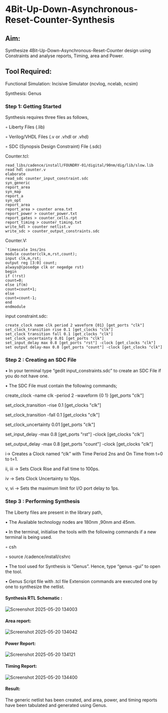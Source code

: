 # 4Bit-Up-Down-Asynchronous-Reset-Counter-Synthesis

## Aim:

Synthesize 4Bit-Up-Down-Asynchronous-Reset-Counter design using Constraints and analyse reports, Timing, area and Power.

## Tool Required:

Functional Simulation: Incisive Simulator (ncvlog, ncelab, ncsim)

Synthesis: Genus

### Step 1: Getting Started

Synthesis requires three files as follows,

◦ Liberty Files (.lib)

◦ Verilog/VHDL Files (.v or .vhdl or .vhd)

◦ SDC (Synopsis Design Constraint) File (.sdc)

Counter.tcl:
~~~
read_libs/cadence/install/FOUNDRY-01/digital/90nm/dig/lib/slow.lib
read hdl counter.v
elaborate
read_sdc counter_input_constraint.sdc
syn_generic
report_area
syn_map
report_a
syn_opt
report_area
report_area > counter area.txt
report_power > counter_power.txt
report_gates > counter_cells.rpt
report_timing > counter_timing.txt
write_hdl > counter netlist.v
write_sdc > counter_output_constraints.sdc
~~~
Counter.V:
~~~
`timescale 1ns/1ns
module counter(clk,m,rst,count);
input clk,m,rst;
output reg [3:0] count;
always@(posedge clk or negedge rst)
begin
if (!rst)
count=0;
else if(m)
count=count+1;
else
count=count-1;
end
endmodule
~~~
input constraint.sdc:
~~~
create_clock name clk period 2 waveform {01} [get_ports "clk"]
set_clock_transition rise 0.1 [get_clocks "clk"]
set_clock transition fall 0.1 [get_clocks "clk"]
set_clock_uncertainty 0.01 [get_ports "clk"]
set_input_delay max 0.8 [get_ports "rst"] -clock [get_clocks "clk"]
set output delay-max 0.8 [get_ports "count"] -clock [get_clocks "clk"]
~~~
 ### Step 2 : Creating an SDC File

•	In your terminal type “gedit input_constraints.sdc” to create an SDC File if you do not have one.

•	The SDC File must contain the following commands;

create_clock -name clk -period 2 -waveform {0 1} [get_ports "clk"]

set_clock_transition -rise 0.1 [get_clocks "clk"]

set_clock_transition -fall 0.1 [get_clocks "clk"]

set_clock_uncertainty 0.01 [get_ports "clk"]

set_input_delay -max 0.8 [get_ports "rst"] -clock [get_clocks "clk"]

set_output_delay -max 0.8 [get_ports "count"] -clock [get_clocks "clk"]

i→ Creates a Clock named “clk” with Time Period 2ns and On Time from t=0 to t=1.

ii, iii → Sets Clock Rise and Fall time to 100ps.

iv → Sets Clock Uncertainty to 10ps.

v, vi → Sets the maximum limit for I/O port delay to 1ps.

### Step 3 : Performing Synthesis

The Liberty files are present in the library path,

• The Available technology nodes are 180nm ,90nm and 45nm.

• In the terminal, initialise the tools with the following commands if a new terminal is being
used.

◦ csh

◦ source /cadence/install/cshrc

• The tool used for Synthesis is “Genus”. Hence, type “genus -gui” to open the tool.

• Genus Script file with .tcl file Extension commands are executed one by one to synthesize the netlist.

#### Synthesis RTL Schematic :
![Screenshot 2025-05-20 134003](https://github.com/user-attachments/assets/650a0db5-f9ca-43d8-82c5-efb3ae85c7e1)


#### Area report:
![Screenshot 2025-05-20 134042](https://github.com/user-attachments/assets/e7e7cff0-0837-4292-9805-5192ee119364)


#### Power Report:
![Screenshot 2025-05-20 134121](https://github.com/user-attachments/assets/411e4808-875c-48a0-b1e7-59e9f3a644e0)


#### Timing Report: 
![Screenshot 2025-05-20 134400](https://github.com/user-attachments/assets/a29b22aa-370f-4e68-8706-5fdecf5a1baa)


#### Result: 

The generic netlist has been created, and area, power, and timing reports have been tabulated and generated using Genus.





